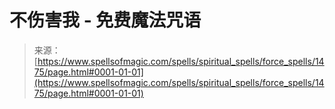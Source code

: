<!--yml

category: 未分类

date: 2024-06-12 18:34:30

-->

# 不伤害我 - 免费魔法咒语

> 来源：[https://www.spellsofmagic.com/spells/spiritual_spells/force_spells/1475/page.html#0001-01-01](https://www.spellsofmagic.com/spells/spiritual_spells/force_spells/1475/page.html#0001-01-01)
